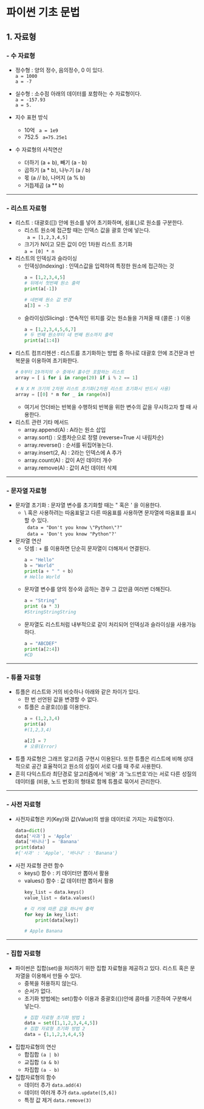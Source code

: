 # 파이썬 기초 문법

## 1. 자료형 <br>
### - 수 자료형
- 정수형 : 양의 정수, 음의정수, 0 이 있다. <br> 
```a = 1000 ``` <br>
```a = -7```
- 실수형 : 소수점 아래의 데이터를 포함하는 수 자료형이다. <br>
```a = -157.93 ```<br>
```a = 5.```
- 지수 표현 방식  <br>
    - 10억 ``` a = 1e9```
    - 752.5 ``` a=75.25e1```

- 수 자료형의 사칙연산
  - 더하기 (a + b),  빼기 (a - b)
  - 곱하기 (a * b), 나누기 (a / b)
  - 몫 (a // b), 나머지 (a % b)
  - 거듭제곱 (a ** b)<br>
***
### - 리스트 자료형
- 리스트 : 대괄호([]) 안에 원소를 넣어 초기화하며, 쉼표(,)로 원소를 구분한다.
  - 리스트 원소에 접근할 때는 인덱스 값을 괄호 안에 넣는다. <br>
    ``` a = [1,2,3,4,5]``` 
  - 크기가 N이고 모든 값이 0인 1차원 리스트 초기화 <br>
    ``` a = [0] * n ```
- 리스트의 인덱싱과 슬라이싱
  - 인덱싱(Indexing) : 인덱스값을 입력하여 특정한 원소에 접근하는 것
    ``` python 
    a = [1,2,3,4,5] 
    # 뒤에서 첫번째 원소 출력
    print(a[-1])
    
    # 네번째 원소 값 변경
    a[3] = -3
    ```
  - 슬라이싱(Slicing) : 연속적인 위치를 갖는 원소들을 가져올 때 (콜론 : ) 이용
    ``` python
    a = [1,2,3,4,5,6,7]
    # 두 번째 원소부터 네 번째 원소까지 출력
    print(a[1:4])
    ```
- 리스트 컴프리헨션 : 리스트를 초기화하는 방법 중 하나로 대괄호 안에 조건문과 반복문을 이용하여 초기화한다.
    ```python
    # 0부터 19까지의 수 중에서 홀수만 포함하는 리스트
    array = [ i for i in range(20) if i % 2 == 1]
    
    # N X M 크기의 2차원 리스트 초기화(2차원 리스트 초기화시 반드시 사용)
    array = [[0] * m for _ in range(n)]
    ```
    - 여기서 언더바는 반복을 수행하되 반복을 위한 변수의 값을 무시하고자 할 때 사용한다.
- 리스트 관련 기타 메서드
  - array.append(A) : A라는 원소 삽입
  - array.sort() : 오름차순으로 정렬 (reverse=True 시 내림차순)
  - array.reverse() : 순서를 뒤집어놓는다.
  - array.insert(2, A) : 2라는 인덱스에 A 추가
  - array.count(A) : 값이 A인 데이터 개수
  - array.remove(A) : 값이 A인 데이터 삭제 <br>
***
### - 문자열 자료형
- 문자열 초기화 : 문자열 변수를 초기화할 때는 " 혹은 ' 을 이용한다.
  - \ 혹은 사용하려는 따옴표말고 다른 따옴표를 사용하면 문자열에 따옴표를 표시할 수 있다. <br>
    ``` data = "Don't you know \"Python\"?"```<br>
    ``` data = 'Don't you know "Python"?'```
- 문자열 연산
  - 덧셈 : + 를 이용하면 단순히 문자열이 더해져서 연결된다.
    ```python
    a = "Hello"
    b = "World"
    print(a + " " + b)
    # Hello World
    ```
  - 문자열 변수를 양의 정수와 곱하는 경우 그 값만큼 여러번 더해진다.
    ```python
    a = "String"
    print (a * 3)
    #StringStringString
    ```
  - 문자열도 리스트처럼 내부적으로 같이 처리되어 인덱싱과 슬라이싱을 사용가능하다.
    ```python
    a = "ABCDEF"
    print(a[2:4])
    #CD
    ```
***
### - 튜플 자료형
- 튜플은 리스트와 거의 비슷하나 아래와 같은 차이가 있다.
  - 한 번 선언된 값을 변경할 수 없다.
  - 튜플은 소괄호(())를 이용한다.
    ```python
    a = (1,2,3,4)
    print(a)
    #(1,2,3,4)

    a[2] = 7
    # 오류(Error)
    ```
- 튜플 자료형은 그래프 알고리즘 구현시 이용된다. 또한 튜플은 리스트에 비해 상대적으로 공간 효율적이고 원소의 성질이 서로 다를 때 주로 사용한다.
- 흔히 다익스트라 최단경로 알고리즘에서 '비용' 과 '노드번호'라는 서로 다른 성질의 데이터를 (비용, 노드 번호)의 형태로 함께 튜플로 묶어서 관리한다.
***
### - 사전 자료형
- 사전자료형은 키(Key)와 값(Value)의 쌍을 데이터로 가지는 자료형이다.
  ```python
  data=dict()
  data['사과'] = 'Apple'
  data['바나나'] = 'Banana'
  print(data)
  #{'사과' : 'Apple', '바나나' : 'Banana'}
  ```
- 사전 자료형 관련 함수
  - keys() 함수 : 키 데이터만 뽑아서 활용
  - values() 함수 : 값 데이터만 뽑아서 활용
    ```python
    key_list = data.keys()
    value_list = data.values()

    # 각 키에 따른 값을 하나씩 출력
    for key in key_list:
        print(data[key])
    
    # Apple Banana
    ```
***
### - 집합 자료형
- 파이썬은 집합(set)을 처리하기 위한 집합 자료형을 제공하고 있다. 리스트 혹은 문자열을 이용해서 만들 수 있다.
  - 중복을 허용하지 않는다.
  - 순서가 없다.
  - 초기화 방법에는 set()함수 이용과 중괄호({})안에 콤마를 기준하여 구분해서 넣는다.
    ```python
    # 집합 자료형 초기화 방법 1
    data = set([1,1,2,3,4,4,5])
    # 집합 자료형 초기화 방법 2
    data = {1,1,2,3,4,4,5}
- 집합자료형의 연산
  - 합집합 ``` (a | b) ```
  - 교집합 ``` (a & b) ```
  - 차집합 ``` (a - b) ```
- 집합자료형의 함수
  - 데이터 추가  ```data.add(4)```
  - 데이터 여러개 추가 ```data.update([5,6])```
  - 특정 값 제거 ```data.remove(3)```